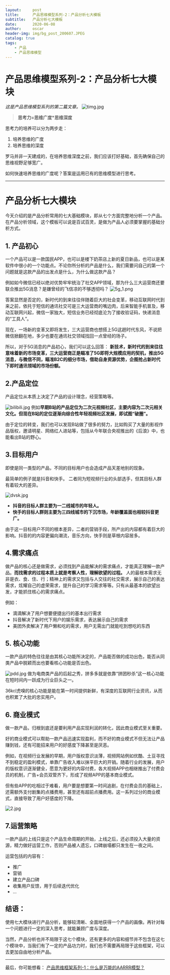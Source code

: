 ```yaml
---
layout:     post
title:      产品思维模型系列-2：产品分析七大模板
subtitle:   产品分析七大模板
date:       2020-06-08
author:     oscar
header-img: img/bg_post_200607.JPEG
catalog: true
tags:
    - 产品
    - 产品思维模型
---
```

# 产品思维模型系列-2：产品分析七大模块

*这是产品思维模型系列的第二篇文章。*
![timg.jpg](https://i.loli.net/2020/06/08/BSJFqGpkUycnPAT.jpg)
> **思考力=思维广度*思维深度**

思考力的培养可以分为两步走：

 1. 培养思维的广度
 2. 培养思维的深度

罗马并非一天建成的，在培养思维深度之前，我们应该打好基础，首先确保自己的思维视野足够宽广。

如何快速培养思维的广度呢？答案是运用已有的思维模型进行思考。

-----------------------------------

# 产品分析七大模块

今天介绍的是产品分析常用的七大基础模块，即从七个方面完整地分析一个产品。在产品分析领域，这个模板可以说是百试百灵，是做为产品人必须要掌握的基础分析方式。

## 1. 产品初心

一个产品可以是一款国民APP，也可以是楼下奶茶店上新的夏日新品，也可以是某软件中很小的一个功能点。不论你所分析的产品是什么，我们需要问自己的第一个问题就是这款产品的出发点是什么，为什么做这款产品？

例如如今微信已经以绝对优势牢牢统治了社交APP领域，那为什么三大运营商还要联合推出5G消息？是嫌曾经的飞信凉的不够透彻吗？
![5g_1.png](https://i.loli.net/2020/06/08/BV5RNaqJUt2pXoI.png)

答案显然是否定的，新时代的到来往往伴随着巨大的社会变革，移动互联网时代到来之前，依托于短信的通讯社交可是三大运营商的嘴边肉，后来智能手机普及，移动互联网兴起，微信一家独大，短信业务已经彻底沦为了接收验证码，快递消息的“工具人”。

现在，一场新的变革又即将发生，三大运营商也想搭上5G这趟时代东风，不说把微信掀翻在地，多少也要在通讯社交领域找回一点曾经的场子。

所以，对于5G消息的产品初心，我们可以这么回答：
**新技术，新时代的到来往往意味着新的市场变革，三大运营商正是瞄准了5G即将大规模应用的契机，推出5G消息，与微信不同，瞄准B2C的细分市场，借助自身资源优势，企图抢占新时代下即时通讯领域的市场份额。**


## 2.产品定位


产品定位从本质上决定了产品的设计理念，经营策略等。


![bilibili.jpg](https://i.loli.net/2020/06/08/1apOrA3znkgliNX.jpg)
例如**早期B站的产品定位为二次元视频社区，主要内容为二次元相关文化。但现在B站的定位逐渐向综合性年轻视频社区发展，即试图“破圈”。**


由于定位的转变，我们也可以发现B站做了很多的努力，比如购买了大量的影视作品版权，邀请明星、网络红人进站等，包括从今年联合央视推出的《后浪》中，也能看出B站的野心。

## 3.目标用户

即使是同一类型的产品，不同的目标用户也会造成产品天差地别的现象。

最简单的例子就是抖音和快手。
二者同为短视频行业的头部选手，但其目标人群有着较大的差异。

![dvsk.jpg](https://i.loli.net/2020/06/08/bdOtfiKWaHTevsG.jpg)

 - **抖音的目标人群主要为一二线城市的年轻人。**
 - **快手的目标人群则主要为三四线城市的下沉市场，年龄覆盖面也相较抖音更广。**

由于这一目标用户不同的根本差异，二者的营销手段，所产出的内容都有着巨大的影响。抖音的的内容更偏向潮流，音乐方向，快手则是草根内容居多。

## 4.需求痛点

做产品的核心还是做需求，必须找到产品能解决的需求痛点，才能真正理解一款产品。**而找需求的过程本质上就是考察人性，理解欲望的过程。** 人的最根本需求无非是衣、食、住、行；精神上的需求又包括与人交往的社交需求，展示自己的表达需求，炫耀自己的虚荣需求，提升自己的学习需求等等。只有从最基本的欲望出发，才能抓住核心的需求痛点。

例如：

 - 滴滴解决了用户想要便捷出行的基本出行需求
 - 抖音解决了新时代下用户的娱乐需求，表达展示自己的需求
 - 美团外卖解决了用户懒和吃的需求，用户无需出门就能吃到想吃的东西

## 5. 核心功能

一款产品的特色往往是由其核心功能所决定的，产品能否做的成功出色，能否从同类产品中脱颖而出也要看核心功能是否出色。

![pdd.jpg](https://i.loli.net/2020/06/08/zy9VBm2nZe6tR5Y.jpg)
做为电商类产品的后起之秀，拼多多就是依靠“拼团秒杀”这一核心功能在短时间内一跃成为行业巨头之一。


36kr/虎嗅的核心功能是能在第一时间提供新鲜，有深度的互联网行业资讯，从而也积累了大批的忠实用户。

## 6. 商业模式

做一款产品，归根到底还是要利用产品实现利润的转化，因此商业模式至关重要。

好的商业模式可以帮助一款产品迅速实现盈利，而不好的商业模式不但无法让产品赚到钱，还有可能招来用户的好感度下降甚至是厌恶。

例如，在视频行业发展的早期，用户版权意识淡薄，视频网站例如优酷、土豆寻找不到稳定的盈利模式，单靠广告收入难以抹平巨大的开销。随着行业的发展，用户的版权意识逐渐健全，愿意为更好的内容付费，各大视频APP也相继推出了付费会员的机制，广告+会员双管齐下，形成了视频APP的基本商业模式。

但有些APP的吃相过于难看，用户要是想要第一时间追剧，在付费会员的基础上，还需额外支付剧集的点播费用，甚至还有超前点播费用。这一系列过分的商业模式，直接导致了用户好感度的下降。

![2.jpg](https://i.loli.net/2020/06/08/awDychx6kdPMmo2.jpg)

## 7.运营策略

一款产品的上线只是这个产品生命周期的开始，上线之后，还必须投入大量的资源，精力做好运营工作，否则产品被人遗忘，口碑崩塌都只发生在一夜之间。

运营包括的内容有：

 - 推广
 - 营销
 - 建立产品口碑
 - 收集用户反馈，用于后续迭代优化
 - ...


## **结语：**

使用七大模块进行产品分析，能够较清晰、全面地获得一个产品的画像。再针对每一个问题进行一定的深入思考，就能兼顾广度与深度。

当然，产品分析也并不局限于这七个模块，还有更多的内容和细节并不包含在这七个模块中，当我们有了一定的产品功力时，我们也不需要再局限于这些框架，可以去更加自由地分析产品。



---------------
最后，你可能想看：
[产品思维框架系列-1：什么是万能的AARRR模型？](https://oscar-bocheng.com/2020/06/04/AARRR%E6%A8%A1%E5%9E%8B/)



